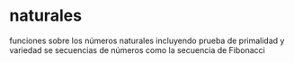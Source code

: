 # naturales
funciones sobre los números naturales incluyendo prueba de primalidad y variedad se secuencias de números como la secuencia de Fibonacci
